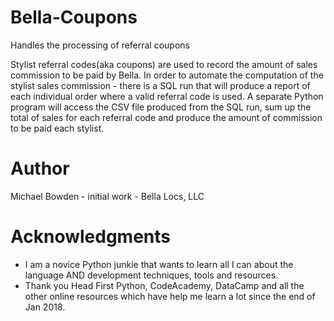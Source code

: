 # Bella-Coupons
Handles the processing of referral coupons

Stylist referral codes(aka coupons) are used to record the amount of sales commission to be paid by Bella.  In order to automate the computation of the stylist sales commission - there is a SQL run that will produce a report of each individual order where a valid referral code is used.  A separate Python program will access the CSV file produced from the SQL run, sum up the total of sales for each referral code and produce the amount of commission to be paid each stylist.





# Author
Michael Bowden - initial work - Bella Locs, LLC


# Acknowledgments
-  I am a novice Python junkie that wants to learn all I can about the language AND development techniques, tools and resources.
-  Thank you Head First Python, CodeAcademy, DataCamp and all the other online resources which have help me learn a lot since the end of 
   Jan 2018.
